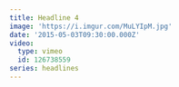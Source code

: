 ```yaml
---
title: Headline 4
image: 'https://i.imgur.com/MuLYIpM.jpg'
date: '2015-05-03T09:30:00.000Z'
video:
  type: vimeo
  id: 126738559
series: headlines
---
```


